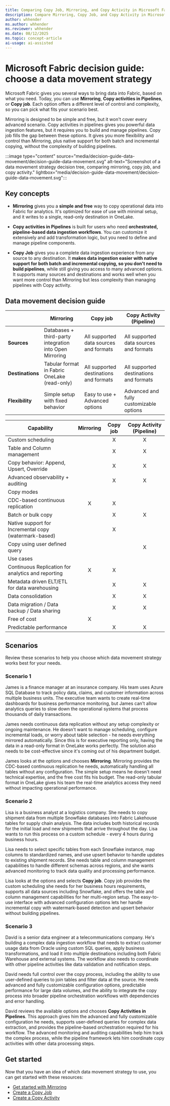 ```yaml
---
title: Comparing Copy Job, Mirroring, and Copy Activity in Microsoft Fabric
description: Compare Mirroring, Copy Job, and Copy Activity in Microsoft Fabric to find the best data movement method for your needs. Learn their features and use cases.
author: whhender
ms.author: whhender
ms.reviewer: whhender
ms.date: 08/12/2025
ms.topic: concept-article
ai-usage: ai-assisted
---
```


# Microsoft Fabric decision guide: choose a data movement strategy

Microsoft Fabric gives you several ways to bring data into Fabric, based on what you need. Today, you can use **Mirroring**, **Copy activities in Pipelines**, or **Copy job**. Each option offers a different level of control and complexity, so you can pick what fits your scenario best.

Mirroring is designed to be simple and free, but it won't cover every advanced scenario. Copy activities in pipelines gives you powerful data ingestion features, but it requires you to build and manage pipelines. Copy job fills the gap between these options. It gives you more flexibility and control than Mirroring, plus native support for both batch and incremental copying, without the complexity of building pipelines.

:::image type="content" source="media/decision-guide-data-movement/decision-guide-data-movement.svg" alt-text="Screenshot of a data movement strategy decision tree, comparing mirroring, copy job, and copy activity." lightbox="media/decision-guide-data-movement/decision-guide-data-movement.svg":::

## Key concepts

- **Mirroring** gives you a **simple and free** way to copy operational data into Fabric for analytics. It's optimized for ease of use with minimal setup, and it writes to a single, read-only destination in OneLake.

- **Copy activities in Pipelines** is built for users who need **orchestrated, pipeline-based data ingestion workflows**. You can customize it extensively and add transformation logic, but you need to define and manage pipeline components.

- **Copy Job** gives you a complete data ingestion experience from any source to any destination. It **makes data ingestion easier with native support for both batch and incremental copying, so you don't need to build pipelines**, while still giving you access to many advanced options. It supports many sources and destinations and works well when you want more control than Mirroring but less complexity than managing pipelines with Copy activity.

## Data movement decision guide

| | **Mirroring** | **Copy job** | **Copy Activity (Pipeline)** |
| --- | --- | --- | --- |
| **Sources** | Databases + third-party integration into Open Mirroring | All supported data sources and formats | All supported data sources and formats |
| **Destinations** | Tabular format in Fabric OneLake (read-only) | All supported destinations and formats | All supported destinations and formats |
| **Flexibility** | Simple setup with fixed behavior | Easy to use + Advanced options | Advanced and fully customizable options |

| **Capability** | **Mirroring** | **Copy job** | **Copy Activity (Pipeline)** |
| --- | :---: | :---: | :---: |
| Custom scheduling |  | X | X |
| Table and Column management |  | X | X |
| Copy behavior: Append, Upsert, Override |  | X | X |
| Advanced observability + auditing |  | X | X |
| Copy modes |  |  |  |
| CDC-based continuous replication | X | X |  |
| Batch or bulk copy |  | X | X |
| Native support for Incremental copy (watermark-based) |  | X |  |
| Copy using user defined query |  |  | X |
| Use cases |  |  |  |
| Continuous Replication for analytics and reporting | X | X |  |
| Metadata driven ELT/ETL for data warehousing |  | X | X |
| Data consolidation |  | X | X |
| Data migration / Data backup / Data sharing |  | X | X |
| Free of cost | X |  |  |
| Predictable performance |  | X | X |

## Scenarios

Review these scenarios to help you choose which data movement strategy works best for your needs.

### Scenario 1

James is a finance manager at an insurance company. His team uses Azure SQL Database to track policy data, claims, and customer information across multiple business units. The executive team wants to create real-time dashboards for business performance monitoring, but James can't allow analytics queries to slow down the operational systems that process thousands of daily transactions.

James needs continuous data replication without any setup complexity or ongoing maintenance. He doesn't want to manage scheduling, configure incremental loads, or worry about table selection - he needs everything mirrored automatically. Since this is for executive reporting only, having the data in a read-only format in OneLake works perfectly. The solution also needs to be cost-effective since it's coming out of his department budget.

James looks at the options and chooses **Mirroring**. Mirroring provides the CDC-based continuous replication he needs, automatically handling all tables without any configuration. The simple setup means he doesn't need technical expertise, and the free cost fits his budget. The read-only tabular format in OneLake gives his team the real-time analytics access they need without impacting operational performance.

### Scenario 2

Lisa is a business analyst at a logistics company. She needs to copy shipment data from multiple Snowflake databases into Fabric Lakehouse tables for supply chain analysis. The data includes both historical records for the initial load and new shipments that arrive throughout the day. Lisa wants to run this process on a custom schedule - every 4 hours during business hours.

Lisa needs to select specific tables from each Snowflake instance, map columns to standardized names, and use upsert behavior to handle updates to existing shipment records. She needs table and column management capabilities to handle different schemas across regions, and she wants advanced monitoring to track data quality and processing performance.

Lisa looks at the options and selects **Copy job**. Copy job provides the custom scheduling she needs for her business hours requirements, supports all data sources including Snowflake, and offers the table and column management capabilities for her multi-region setup. The easy-to-use interface with advanced configuration options lets her handle incremental copy with watermark-based detection and upsert behavior without building pipelines.

### Scenario 3

David is a senior data engineer at a telecommunications company. He's building a complex data ingestion workflow that needs to extract customer usage data from Oracle using custom SQL queries, apply business transformations, and load it into multiple destinations including both Fabric Warehouse and external systems. The workflow also needs to coordinate with other pipeline activities like data validation and notification steps.

David needs full control over the copy process, including the ability to use user-defined queries to join tables and filter data at the source. He needs advanced and fully customizable configuration options, predictable performance for large data volumes, and the ability to integrate the copy process into broader pipeline orchestration workflows with dependencies and error handling.

David reviews the available options and chooses **Copy Activities in Pipelines**. This approach gives him the advanced and fully customizable configuration he needs, supports user-defined queries for complex data extraction, and provides the pipeline-based orchestration required for his workflow. The advanced monitoring and auditing capabilities help him track the complex process, while the pipeline framework lets him coordinate copy activities with other data processing steps.

## Get started

Now that you have an idea of which data movement strategy to use, you can get started with these resources:

- [Get started with Mirroring](/fabric/database/mirrored-database/overview)
- [Create a Copy Job](/fabric/data-factory/create-copy-job)
- [Create a Copy Activity](/fabric/data-factory/copy-data-activity)
